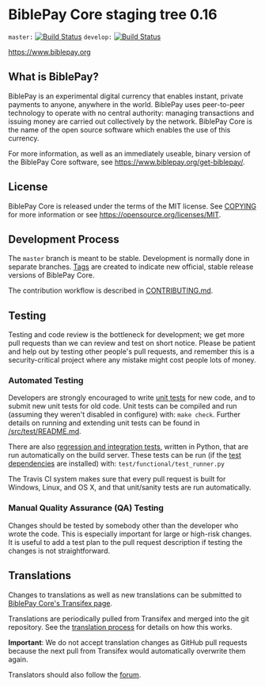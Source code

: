 BiblePay Core staging tree 0.16
===========================

`master:` [![Build Status](https://travis-ci.org/biblepay/biblepay.svg?branch=master)](https://travis-ci.org/biblepay/biblepay) `develop:` [![Build Status](https://travis-ci.org/biblepay/biblepay.svg?branch=develop)](https://travis-ci.org/biblepay/biblepay/branches)

https://www.biblepay.org


What is BiblePay?
-------------

BiblePay is an experimental digital currency that enables instant, private
payments to anyone, anywhere in the world. BiblePay uses peer-to-peer technology
to operate with no central authority: managing transactions and issuing money
are carried out collectively by the network. BiblePay Core is the name of the open
source software which enables the use of this currency.

For more information, as well as an immediately useable, binary version of
the BiblePay Core software, see https://www.biblepay.org/get-biblepay/.


License
-------

BiblePay Core is released under the terms of the MIT license. See [COPYING](COPYING) for more
information or see https://opensource.org/licenses/MIT.

Development Process
-------------------

The `master` branch is meant to be stable. Development is normally done in separate branches.
[Tags](https://github.com/biblepay/biblepay/tags) are created to indicate new official,
stable release versions of BiblePay Core.

The contribution workflow is described in [CONTRIBUTING.md](CONTRIBUTING.md).

Testing
-------

Testing and code review is the bottleneck for development; we get more pull
requests than we can review and test on short notice. Please be patient and help out by testing
other people's pull requests, and remember this is a security-critical project where any mistake might cost people
lots of money.

### Automated Testing

Developers are strongly encouraged to write [unit tests](src/test/README.md) for new code, and to
submit new unit tests for old code. Unit tests can be compiled and run
(assuming they weren't disabled in configure) with: `make check`. Further details on running
and extending unit tests can be found in [/src/test/README.md](/src/test/README.md).

There are also [regression and integration tests](/test), written
in Python, that are run automatically on the build server.
These tests can be run (if the [test dependencies](/test) are installed) with: `test/functional/test_runner.py`

The Travis CI system makes sure that every pull request is built for Windows, Linux, and OS X, and that unit/sanity tests are run automatically.

### Manual Quality Assurance (QA) Testing

Changes should be tested by somebody other than the developer who wrote the
code. This is especially important for large or high-risk changes. It is useful
to add a test plan to the pull request description if testing the changes is
not straightforward.

Translations
------------

Changes to translations as well as new translations can be submitted to
[BiblePay Core's Transifex page](https://www.transifex.com/projects/p/biblepay/).

Translations are periodically pulled from Transifex and merged into the git repository. See the
[translation process](doc/translation_process.md) for details on how this works.

**Important**: We do not accept translation changes as GitHub pull requests because the next
pull from Transifex would automatically overwrite them again.

Translators should also follow the [forum](https://www.biblepay.org/forum/topic/biblepay-worldwide-collaboration.88/).
